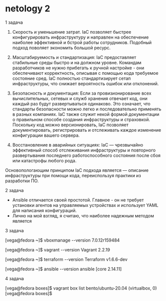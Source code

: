 # netology 2 

1 задача 

1) Скорость и уменьшение затрат. IaC позволяет быстрее конфигурировать инфраструктуру и направлен на обеспечение наиболее эффективной и бстрой работы сотрудников. Подобный подход поволяет экономить большой ресурс. 

2) Масштабируемость и стандартизация: IaC предоставляет стабильные среды быстро и на должном уровне. Командам разработчиков не нужно прибегать к ручной настройке - они обеспечивают корректность, описывая с помощью кода требуемое состояние сред. IaC полностью стандартизирует сетап инфраструктуры, что снижает вероятность ошибок или отклонений.

3) Безопасность и документация: Если за провизионирование всех вычислительных, сетевых и служб хранения отвечает код, они каждый раз будут развертываться одинаково. Это означает, что стандарты безопасности можно легко и последовательно применять в разных компаниях. IaC также служит некой формой документации о правильном способе создания инфраструктуры и страховкой. Поскольку код можно версионировать, IaC позволяет документировать, регистрировать и отслеживать каждое изменение конфигурации вашего сервера.

4) Восстановление в аварийных ситуациях: IaC — чрезвычайно эффективный способ отслеживания инфраструктуры и повторного развертывания последнего работоспособного состояния после сбоя или катастрофы любого рода.

Основопологающим принципом IaC подхода является — описание инфраструктуры при помощи кода, переиспользуя практики из разработки ПО. 

2 задача

- Ansible отличается своей простотой. Главное - он не требует установки агентов на управляемых устройствах и использует YAML для написания конфигураций.
- Лично на мой взгляд, я считаю, что наиболее надежным методом является

3 задача

[vega@fedora ~]$ vboxmanage --version
7.0.12r159484

[vega@fedora ~]$ vagrant --version
Vagrant 2.2.19

[vega@fedora ~]$ terraform --version
Terraform v1.6.6-dev

[vega@fedora ~]$ ansible --version
ansible [core 2.14.11]

4 задача

[vega@fedora boxes]$ vagrant box list
bento/ubuntu-20.04 (virtualbox, 0)
[vega@fedora boxes]$ 
